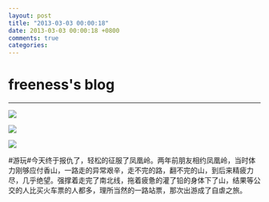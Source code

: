 ```yaml
---
layout: post
title: "2013-03-03 00:00:18"
date: 2013-03-03 00:00:18 +0800
comments: true
categories: 
---
```


# freeness's blog

----------

![](http://okqmqrbgo.bkt.clouddn.com/201303030000181.jpg)

![](http://okqmqrbgo.bkt.clouddn.com/201303030000182.jpg)

![](http://okqmqrbgo.bkt.clouddn.com/201303030000183.jpg)

>
\#游玩\#今天终于报仇了，轻松的征服了凤凰岭。两年前朋友相约凤凰岭，当时体力刚够应付香山，一路走的异常艰辛，走不完的路，翻不完的山，到后来精疲力尽，几乎绝望。强撑着走完了南北线，拖着疲惫的灌了铅的身体下了山，结果等公交的人比买火车票的人都多，理所当然的一路站票，那次出游成了自虐之旅。